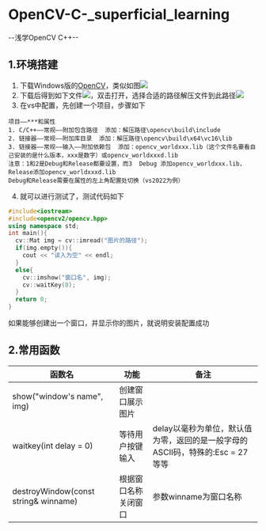 # OpenCV-C-_superficial_learning
--浅学OpenCV C++--
## 1.环境搭建
1. 下载Windows版的[OpenCV](https://opencv.org/releases/)，类似如图![](https://github.com/heng-jack/OpenCV-Cpp_superficial_learning/blob/main/img/image.png)
2. 下载后得到如下文件![](https://github.com/heng-jack/OpenCV-Cpp_superficial_learning/blob/main/img/download.png)，双击打开，选择合适的路径解压文件到此路径![](https://github.com/heng-jack/OpenCV-Cpp_superficial_learning/blob/main/img/release.png)
3. 在vs中配置，先创建一个项目，步骤如下
```
项目——***和属性
1. C/C++——常规——附加包含路径  添加：解压路径\opencv\build\include
2. 链接器——常规——附加库目录  添加：解压路径\opencv\build\x64\vc16\lib
3. 链接器——常规——输入——附加依赖包  添加：opencv_worldxxx.lib（这个文件名要看自己安装的是什么版本，xxx是数字）或opencv_worldxxxd.lib
注意：1和2是Debug和Release都要设置，而3  Debug 添加opencv_worldxxx.lib，Release添加opencv_worldxxxd.lib
Debug和Release需要在属性的左上角配置处切换（vs2022为例）
```
4. 就可以进行测试了，测试代码如下
```c++
#include<iostream>
#include<opencv2/opencv.hpp>
using namespace std;
int main(){
  cv::Mat img = cv::imread("图片的路径");
  if(img.empty()){
    cout << "读入为空" << endl;
  }
  else{
    cv::imshow("窗口名", img);
    cv::waitKey(0);
  }
  return 0;
}
```
如果能够创建出一个窗口，并显示你的图片，就说明安装配置成功

## 2.常用函数
|函数名|功能|备注|
|-|-|-|
|show("window's name", img)|创建窗口展示图片||
|waitkey(int delay = 0)|等待用户按键输入|delay以毫秒为单位，默认值为零，返回的是一般字母的ASCII码，特殊的:Esc = 27等等|
|destroyWindow(const string& winname)|根据窗口名称关闭窗口|参数winname为窗口名称|
